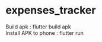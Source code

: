 # expenses_tracker

Build apk               : flutter build apk <br>
Install APK to phone    : flutter run

